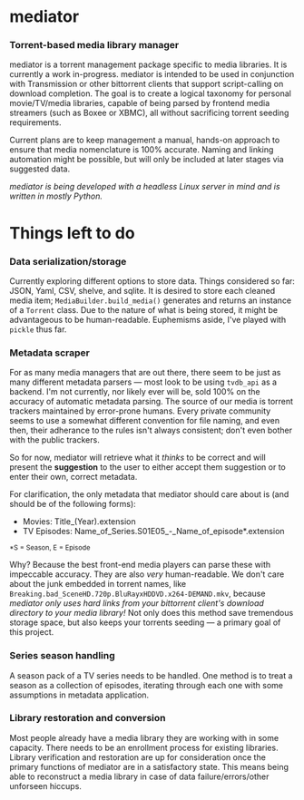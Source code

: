 mediator
========

### Torrent-based media library manager

mediator is a torrent management package specific to media libraries. It is currently a work in-progress. mediator is intended to be used in conjunction with Transmission or other bittorrent clients that support script-calling on download completion. The goal is to create a logical taxonomy for personal movie/TV/media libraries, capable of being parsed by frontend media streamers (such as Boxee or XBMC), all without sacrificing torrent seeding requirements.

Current plans are to keep management a manual, hands-on approach to ensure that media nomenclature is 100% accurate. Naming and linking automation might be possible, but will only be included at later stages via suggested data.

*mediator is being developed with a headless Linux server in mind and is written in mostly Python.*

Things left to do
=================

### Data serialization/storage

Currently exploring different options to store data. Things considered so far: JSON, Yaml, CSV, shelve, and sqlite. It is desired to store each cleaned media item; `MediaBuilder.build_media()` generates and returns an instance of a `Torrent` class. Due to the nature of what is being stored, it might be advantageous to be human-readable. Euphemisms aside, I've played with `pickle` thus far.

### Metadata scraper

For as many media managers that are out there, there seem to be just as many different metadata parsers — most look to be using `tvdb_api` as a backend. I'm not currently, nor likely ever will be, sold 100% on the accuracy of automatic metadata parsing. The source of our media is torrent trackers maintained by error-prone humans. Every private community seems to use a somewhat different convention for file naming, and even then, their adherance to the rules isn't always consistent; don't even bother with the public trackers.

So for now, mediator will retrieve what it *thinks* to be correct and will present the **suggestion** to the user to either accept them suggestion or to enter their own, correct metadata.

For clarification, the only metadata that mediator should care about is (and should be of the following forms):

* Movies: Title_(Year).extension
* TV Episodes: Name_of_Series.S01E05_-_Name_of_episode*.extension

<sup>*S = Season, E = Episode</sup>

Why? Because the best front-end media players can parse these with impeccable accuracy. They are also *very* human-readable. We don't care about the junk embedded in torrent names, like `Breaking.bad_SceneHD.720p.BluRayxHDDVD.x264-DEMAND.mkv`, because *mediator only uses hard links from your bittorrent client's download directory to your media library!* Not only does this method save tremendous storage space, but also keeps your torrents seeding — a primary goal of this project.

### Series season handling

A season pack of a TV series needs to be handled. One method is to treat a season as a collection of episodes, iterating through each one with some assumptions in metadata application.

### Library restoration and conversion

Most people already have a media library they are working with in some capacity. There needs to be an enrollment process for existing libraries.
Library verification and restoration are up for consideration once the primary functions of mediator are in a satisfactory state. This means being able to reconstruct a media library in case of data failure/errors/other unforseen hiccups.